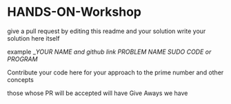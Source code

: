 # HANDS-ON-Workshop

give a pull request by editing this readme and your solution write your solution here itself

 example
 __YOUR NAME and github link 
 PROBLEM NAME
 SUDO CODE 
 or 
 PROGRAM_

Contribute your code here for your approach to the prime number and other concepts

those whose PR will be accepted will have Give Aways we have 
